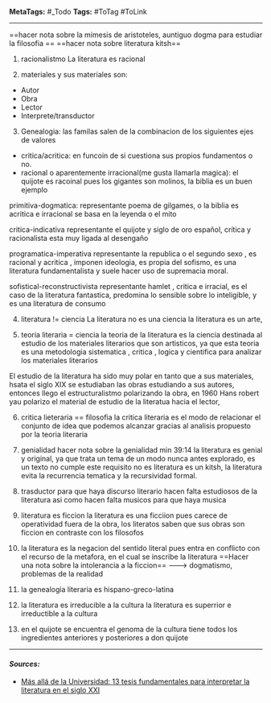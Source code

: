 **MetaTags:** #_Todo
**Tags:** #ToTag #ToLink 
- - -

==hacer nota sobre la mimesis de aristoteles, auntiguo dogma para estudiar la filosofia ==
==hacer nota sobre literatura kitsh==

1. racionalistmo
La literatura es  racional 

2. materiales
y sus materiales son:
- Autor
- Obra
- Lector
- Interprete/transductor

3.  Genealogia:
las familas salen de la combinacion de los siguientes ejes de valores
- critica/acritica: en funcoin de si cuestiona sus propios fundamentos o no.
- racional o aparentemente irracional(me gusta llamarla magica): el quijote es racoinal pues los gigantes son molinos, la biblia es un buen ejemplo

primitiva-dogmatica: representante poema de gilgames, o la biblia es acritica e irracional se basa en la leyenda o el  mito

critica-indicativa representante el quijote y siglo de oro español, crítica y racionalista esta muy ligada al desengaño

programatica-imperativa representante la republica o el segundo sexo , es racional y acritica , imponen ideologia, es propia del sofismo, es una literatura fundamentalista y suele hacer uso de supremacia moral.

sofistical-reconstructivista representante hamlet ,  critica e irracial, es el caso de la literatura fantastica, predomina lo sensible sobre lo inteligible,  y es una literatura de consumo

4. literatura != ciencia
La literatura no es una ciencia la literatura es un arte, 

5.  teoria literaria = ciencia
la teoria de la literatura es la ciencia destinada al estudio de los materiales literarios que son artisticos, ya que esta teoria es una metodologia sistematica , critica , logica y cientifica para analizar los materiales literarios

El estudio de la literatura ha sido muy polar en tanto que a sus materiales, hsata el siglo XIX se estudiaban  las obras estudiando a sus autores, entonces llego el estructuralistmo polarizando la obra, en 1960 Hans robert yau polarizo el material de estudio de la literatua hacia el lector, 

6. critica lieteraria == filosofia
la critica literaria es el modo de relacionar el conjunto de idea que podemos alcanzar gracias al analisis propuesto por la teoria literaria


7. genialidad
hacer nota sobre la genialidad min 39:14
la literatura es genial y original, ya que trata un tema de un modo nunca antes explorado, es un texto no cumple este requisito no es literatura es un kitsh, la literatura evita la recurrencia tematica y la recursividad formal.
8. trasductor
para que haya discurso literario hacen falta estudiosos de la literatura asi como hacen falta musicos para que haya musica


9. literatura es ficcion
la literatura es una ficciion pues carece de operatividad fuera de la obra, los literatos saben que sus obras son ficcion en contraste con los filosofos

10. la literatura es la negacion del sentido literal
pues entra en conflicto con el recurso de la metafora, en el cual se inscribe  la literatura
==Hacer una nota sobre la intolerancia a la ficcion== ---> dogmatismo, problemas de la realidad

11.  la genealogia literaria es hispano-greco-latina

12. la literatura es irreducible a la cultura
la literatura es superrior e irreductible a la cultura

13.  en el quijote se encuentra el genoma de la cultura
tiene todos los ingredientes anteriores y posteriores a don quijote

- - - 
#### ***Sources:***
- [Más allá de la Universidad: 13 tesis fundamentales para interpretar la literatura en el siglo XXI](https://www.youtube.com/watch?v=dOYRoTmwm80&list=WL&index=1)